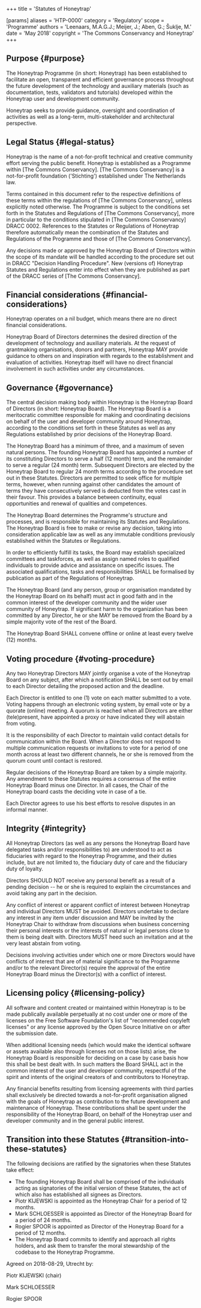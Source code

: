 +++
title = 'Statutes of Honeytrap'

[params]
    aliases = 'HTP-0000'
    category = 'Regulatory'
    scope = 'Programme'
    authors = 'Leenaars, M.A.G.J.; Meijer, J.; Aben, G.; Šuklje, M.'
    date = 'May 2018'
    copyright = 'The Commons Conservancy and Honeytrap'
+++

## Purpose {#purpose}

The Honeytrap Programme (in short: Honeytrap) has been established to facilitate an open, transparent and efficient governance process throughout the future development of the technology and auxiliary materials (such as documentation, tests, validators and tutorials) developed within the Honeytrap user and development community.

Honeytrap seeks to provide guidance, oversight and coordination of activities as well as a long-term, multi-stakeholder and architectural perspective.

## Legal Status {#legal-status}

Honeytrap is the name of a not-for-profit technical and creative community effort serving the public benefit. Honeytrap is established as a Programme within [The Commons Conservancy]. [The Commons Conservancy] is a not-for-profit foundation ('Stichting') established under The Netherlands law.

Terms contained in this document refer to the respective definitions of these terms within the regulations of [The Commons Conservancy], unless explicitly noted otherwise. The Programme is subject to the conditions set forth in the Statutes and Regulations of [The Commons Conservancy], more in particular to the conditions stipulated in [The Commons Conservancy] DRACC 0002. References to the Statutes or Regulations of Honeytrap therefore automatically mean the combination of the Statutes and Regulations of the Programme and those of [The Commons Conservancy].

Any decisions made or approved by the Honeytrap Board of Directors within the scope of its mandate will be handled according to the procedure set out in DRACC "Decision Handling Procedure". New (versions of) Honeytrap Statutes and Regulations enter into effect when they are published as part of the DRACC series of [The Commons Conservancy].

## Financial considerations {#financial-considerations}

Honeytrap operates on a nil budget, which means there are no direct financial considerations.

Honeytrap Board of Directors determines the desired direction of the development of technology and auxiliary materials. At the request of grantmaking organisations, donors and partners, Honeytrap MAY provide guidance to others on and inspiration with regards to the establishment and evaluation of activities. Honeytrap itself will have no direct financial involvement in such activities under any circumstances.

## Governance {#governance}

The central decision making body within Honeytrap is the Honeytrap Board of Directors (in short: Honeytrap Board). The Honeytrap Board is a meritocratic committee responsible for making and coordinating decisions on behalf of the user and developer community around Honeytrap, according to the conditions set forth in these Statutes as well as any Regulations established by prior decisions of the Honeytrap Board.

The Honeytrap Board has a minimum of three, and a maximum of seven natural persons. The founding Honeytrap Board has appointed a number of its constituting Directors to serve a half (12 month) term, and the remainder to serve a regular (24 month) term. Subsequent Directors are elected by the Honeytrap Board to regular 24 month terms according to the procedure set out in these Statutes. Directors are permitted to seek office for multiple terms, however, when running against other candidates the amount of terms they have consecutively served is deducted from the votes cast in their favour. This provides a balance between continuity, equal opportunities and renewal of qualities and competences.

The Honeytrap Board determines the Programme's structure and processes, and is responsible for maintaining its Statutes and Regulations. The Honeytrap Board is free to make or revise any decision, taking into consideration applicable law as well as any immutable conditions previously established within the Statutes or Regulations.

In order to efficiently fulfill its tasks, the Board may establish specialized committees and taskforces, as well as assign named roles to qualified individuals to provide advice and assistance on specific issues. The associated qualifications, tasks and responsibilities SHALL be formalised by publication as part of the Regulations of Honeytrap.

The Honeytrap Board (and any person, group or organisation mandated by the Honeytrap Board on its behalf) must act in good faith and in the common interest of the developer community and the wider user community of Honeytrap. If significant harm to the organization has been committed by any Director, he or she MAY be removed from the Board by a simple majority vote of the rest of the Board.

The Honeytrap Board SHALL convene offline or online at least every twelve (12) months.

## Voting procedure {#voting-procedure}

Any two Honeytrap Directors MAY jointly organise a vote of the Honeytrap Board on any subject, after which a notification SHALL be sent out by email to each Director detailing the proposed action and the deadline.

Each Director is entitled to one (1) vote on each matter submitted to a vote. Voting happens through an electronic voting system, by email vote or by a quorate (online) meeting. A quorum is reached when all Directors are either (tele)present, have appointed a proxy or have indicated they will abstain from voting.

It is the responsibility of each Director to maintain valid contact details for communication within the Board. When a Director does not respond to multiple communication requests or invitations to vote for a period of one month across at least two different channels, he or she is removed from the quorum count until contact is restored.

Regular decisions of the Honeytrap Board are taken by a simple majority. Any amendment to these Statutes requires a consensus of the entire Honeytrap Board minus one Director. In all cases, the Chair of the Honeytrap board casts the deciding vote in case of a tie.

Each Director agrees to use his best efforts to resolve disputes in an informal manner.

## Integrity {#integrity}

All Honeytrap Directors (as well as any persons the Honeytrap Board have delegated tasks and/or responsibilities to) are understood to act as fiduciaries with regard to the Honeytrap Programme, and their duties include, but are not limited to, the fiduciary duty of care and the fiduciary duty of loyalty.

Directors SHOULD NOT receive any personal benefit as a result of a pending decision -- he or she is required to explain the circumstances and avoid taking any part in the decision.

Any conflict of interest or apparent conflict of interest between Honeytrap and individual Directors MUST be avoided. Directors undertake to declare any interest in any item under discussion and MAY be invited by the Honeytrap Chair to withdraw from discussions when business concerning their personal interests or the interests of natural or legal persons close to them is being dealt with. Directors MUST heed such an invitation and at the very least abstain from voting.

Decisions involving activities under which one or more Directors would have conflicts of interest that are of material significance to the Programme and/or to the relevant Director(s) require the approval of the entire Honeytrap Board minus the Director(s) with a conflict of interest.

## Licensing policy {#licensing-policy}

All software and content created or maintained within Honeytrap is to be made publically available perpetually at no cost under one or more of the licenses on the Free Software Foundation's list of "recommended copyleft licenses" or any license approved by the Open Source Initiative on or after the submission date.

When additional licensing needs (which would make the identical software or assets available also through licenses not on those lists) arise, the Honeytrap Board is responsible for deciding on a case by case basis how this shall be best dealt with. In such matters the Board SHALL act in the common interest of the user and developer community, respectful of the spirit and intents of the original creators of and contributors to Honeytrap.

Any financial benefits resulting from licensing agreements with third parties shall exclusively be directed towards a not-for-profit organisation aligned with the goals of Honeytrap as contribution to the future development and maintenance of Honeytrap. These contributions shall be spent under the responsibility of the Honeytrap Board, on behalf of the Honeytrap user and developer community and in the general public interest.

## Transition into these Statutes {#transition-into-these-statutes}

The following decisions are ratified by the signatories when these Statutes take effect:
 * The founding Honeytrap Board shall be comprised of the individuals acting as signatories of the initial version of these Statutes, the act of which also has established all signees as Directors.
 * Piotr KIJEWSKI is appointed as the Honeytrap Chair for a period of 12 months.
 * Mark SCHLOESSER is appointed as Director of the Honeytrap Board for a period of 24 months.
 * Rogier SPOOR is appointed as Director of the Honeytrap Board for a period of 12 months.
 * The Honeytrap Board commits to identify and approach all rights holders, and ask them to transfer the moral stewardship of the codebase to the Honeytrap Programme.

Agreed on 2018-08-29, Utrecht by:

Piotr KIJEWSKI (chair)

Mark SCHLOESSER

Rogier SPOOR
